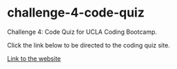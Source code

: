 # challenge-4-code-quiz
Challenge 4: Code Quiz for UCLA Coding Bootcamp.

Click the link below to be directed to the coding quiz site.

[Link to the website](https://joejhansen.github.io/challenge-4-code-quiz/develop/index.html)
